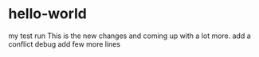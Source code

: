 # hello-world
my test run
This is the new changes and coming up with a lot more.
add a conflict debug
add few more lines
